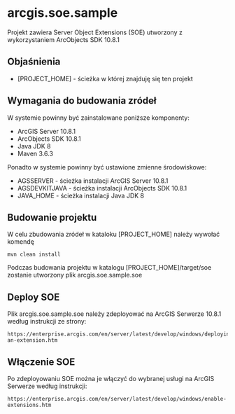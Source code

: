 # arcgis.soe.sample
Projekt zawiera Server Object Extensions (SOE) utworzony z wykorzystaniem ArcObjects SDK 10.8.1

## Objaśnienia
* [PROJECT_HOME] - ścieżka w której znajduję się ten projekt

## Wymagania do budowania zródeł
W systemie powinny być zainstalowane poniższe komponenty:
* ArcGIS Server 10.8.1
* ArcObjects SDK 10.8.1
* Java JDK 8
* Maven 3.6.3

Ponadto w systemie powinny być ustawione zmienne środowiskowe:
* AGSSERVER - ścieżka instalacji ArcGIS Server 10.8.1
* AGSDEVKITJAVA - ścieżka instalacji ArcObjects SDK 10.8.1
* JAVA_HOME - ścieżka instalacji Java JDK 8


## Budowanie projektu
W celu zbudowania zródeł w kataloku [PROJECT_HOME] należy wywołać komendę

	mvn clean install
	
Podczas budowania projektu w katalogu [PROJECT_HOME]/target/soe zostanie utworzony plik arcgis.soe.sample.soe

## Deploy SOE
Plik arcgis.soe.sample.soe należy zdeployować na ArcGIS Serwerze 10.8.1 według instrukcji ze strony:

	https://enterprise.arcgis.com/en/server/latest/develop/windows/deploying-an-extension.htm
	
## Włączenie SOE
Po zdeployowaniu SOE można je włączyć do wybranej usługi na ArcGIS Serwerze według instrukcji:
	
	https://enterprise.arcgis.com/en/server/latest/develop/windows/enable-extensions.htm



